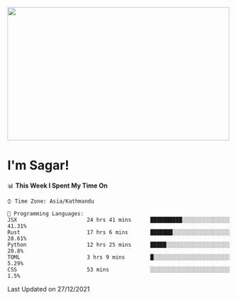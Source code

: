 
<img src="https://media.giphy.com/media/3ornk57KwDXf81rjWM/giphy.gif" width="500" height="300" frameBorder="0" class="giphy-embed" allowFullScreen></img>

#   I'm Sagar!

<!--START_SECTION:waka-->
📊 **This Week I Spent My Time On** 

```text
⌚︎ Time Zone: Asia/Kathmandu

💬 Programming Languages: 
JSX                      24 hrs 41 mins      ██████████░░░░░░░░░░░░░░░   41.31% 
Rust                     17 hrs 6 mins       ███████░░░░░░░░░░░░░░░░░░   28.61% 
Python                   12 hrs 25 mins      █████░░░░░░░░░░░░░░░░░░░░   20.8% 
TOML                     3 hrs 9 mins        █░░░░░░░░░░░░░░░░░░░░░░░░   5.29% 
CSS                      53 mins             ░░░░░░░░░░░░░░░░░░░░░░░░░   1.5%

```


 Last Updated on 27/12/2021
<!--END_SECTION:waka-->
